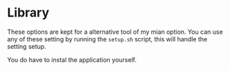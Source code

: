 # Library

These options are kept for a alternative tool of my mian option.
You can use any of these setting by running the `setup.sh` script, this will handle the setting setup.

You do have to instal the application yourself.
